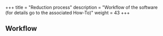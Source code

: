 +++
title = "Reduction process"
description = "Workflow of the software (for details go to the associated How-To)"
weight = 43
+++

## Workflow